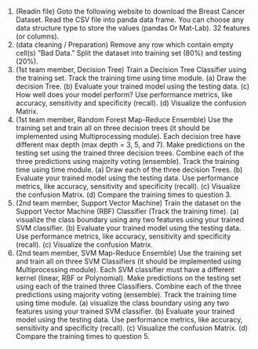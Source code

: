 1. (Readin file) Goto the following website to download the Breast Cancer Dataset. Read the CSV file into
panda data frame. You can choose any data structure type to store the values (pandas Or Mat-Lab).
32 features (or columns).
2. (data cleaning / Preparation) Remove any row which contain empty cell(s) ”Bad Data.” Split the
dataset into training set (80%) and testing (20%).
3. (1st team member, Decision Tree) Train a Decision Tree Classifier using the training set. Track the
training time using time module.
(a) Draw the decision Tree.
(b) Evaluate your trained model using the testing data.
(c) How well does your model perform? Use performance metrics, like accuracy, sensitivity and
specificity (recall).
(d) Visualize the confusion Matrix.
4. (1st team member, Random Forest Map-Reduce Ensemble) Use the training set and train all on three
decision trees (it should be implemented using Multiprocessing module). Each decision tree have
different max depth (max depth = 3, 5, and 7). Make predictions on the testing set using the trained
three decision trees. Combine each of the three predictions using majority voting (ensemble). Track
the training time using time module.
(a) Draw each of the three decision Trees.
(b) Evaluate your trained model using the testing data. Use performance metrics, like accuracy,
sensitivity and specificity (recall).
(c) Visualize the confusion Matrix.
(d) Compare the training times to question 3.
5. (2nd team member, Support Vector Machine) Train the dataset on the Support Vector Machine (RBF)
Classifier (Track the training time).
(a) visualize the class boundary using any two features using your trained SVM classifier.
(b) Evaluate your trained model using the testing data. Use performance metrics, like accuracy,
sensitivity and specificity (recall).
(c) Visualize the confusion Matrix.
6. (2nd team member, SVM Map-Reduce Ensemble) Use the training set and train all on three SVM
Classifiers (it should be implemented using Multiprocessing module). Each SVM classifier must have
a different kernel (linear, RBF or Polynomial). Make predictions on the testing set using each of the
trained three Classifiers. Combine each of the three predictions using majority voting (ensemble).
Track the training time using time module.
(a) visualize the class boundary using any two features using your trained SVM classifier.
(b) Evaluate your trained model using the testing data. Use performance metrics, like accuracy,
sensitivity and specificity (recall).
(c) Visualize the confusion Matrix.
(d) Compare the training times to question 5.
